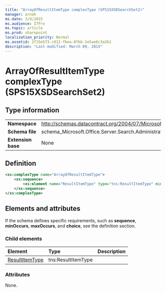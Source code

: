 ```yaml
---
title: "ArrayOfResultItemType complexType (SPS15XSDSearchSet2)"
manager: arnek
ms.date: 3/9/2015
ms.audience: ITPro
ms.topic: article
ms.prod: sharepoint
localization_priority: Normal
ms.assetid: 2f15e573-c012-fbea-8fbb-1e5ae6c3a2b1
description: "Last modified: March 09, 2015"
---
```


# ArrayOfResultItemType complexType (SPS15XSDSearchSet2)

## Type information

|||
|:-----|:-----|
|**Namespace** <br/> |http://schemas.datacontract.org/2004/07/Microsoft.Office.Server.Search.Administration  <br/> |
|**Schema file** <br/> |schema_Microsoft.Office.Server.Search.Administration.xsd  <br/> |
|**Extension base** <br/> |None  <br/> |
   
## Definition

```XML
<xs:complexType name="ArrayOfResultItemType">
    <xs:sequence>
        <xs:element name="ResultItemType" type="tns:ResultItemType" minOccurs="0" maxOccurs="unbounded"></xs:element>
    </xs:sequence>
</xs:complexType>

```

## Elements and attributes

If the schema defines specific requirements, such as **sequence**, **minOccurs**, **maxOccurs**, and **choice**, see the definition section. 
  
### Child elements

|**Element**|**Type**|**Description**|
|:-----|:-----|:-----|
|[ResultItemType](resultitemtype-element-arrayofresultitemtype-complextypesps15xsdsearchset2.md) <br/> |tns:ResultItemType  <br/> ||
   
### Attributes

None.
  

